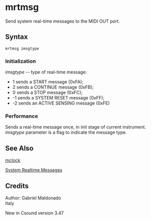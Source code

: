 <!--
id:mrtmsg
category:Real-time MIDI:System Realtime
-->
# mrtmsg
Send system real-time messages to the MIDI OUT port.

## Syntax
``` csound-orc
mrtmsg imsgtype
```

### Initialization

_imsgtype_ -- type of real-time message:

* 1 sends a START message (0xFA);
* 2 sends a CONTINUE message (0xFB);
* 0 sends a STOP message (0xFC);
* -1 sends a SYSTEM RESET message (0xFF);
* -2 sends an ACTIVE SENSING message (0xFE)

### Performance

Sends a real-time message once, in init stage of current instrument. _imsgtype_ parameter is a flag to indicate the message type.

## See Also

[mclock](../../opcodes/mclock)

[System Realtime Messages](../../midi/realtime)

## Credits

Author: Gabriel Maldonado<br>
Italy<br>

New in Csound version 3.47
